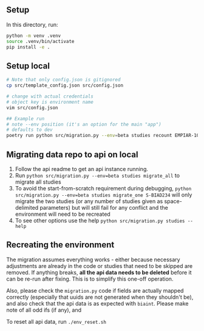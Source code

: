 ## Setup

In this directory, run:

```bash
python -m venv .venv
source .venv/bin/activate
pip install -e .
```

## Setup local

```sh
# Note that only config.json is gitignored
cp src/template_config.json src/config.json

# change with actual credentials
# object key is environment name
vim src/config.json

## Example run
# note --env position (it's an option for the main "app")
# defaults to dev
poetry run python src/migration.py --env=beta studies recount EMPIAR-10988
```

## Migrating data repo to api on local

1. Follow the api readme to get an api instance running.
2. Run `python src/migration.py --env=beta studies migrate_all` to migrate all studies
3. To avoid the start-from-scratch requirement during debugging, `python src/migration.py --env=beta studies migrate_one S-BIAD234` will only migrate the two studies (or any number of studies given as space-delimited parameters) but will still fail for any conflict and the environment will need to be recreated
4. To see other options use the help `python src/migration.py studies --help`
## Recreating the environment

The migration assumes everything works - either because necessary adjustments are already in the code or studies that need to be skipped are removed. If anything breaks, **all the api data needs to be deleted** before it can be re-run after fixing. This is to simplify this one-off operation.

Also, please check the `migration.py` code if fields are actually mapped correctly (especially that uuids are not generated when they shouldn't be), and also check that the api data is as expected with `biaint`. Please make note of all odd ifs (if any), and 

To reset all api data, run `./env_reset.sh`

